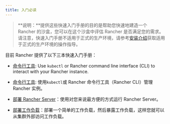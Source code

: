 ```yaml
---
title: 入门必读
---
```


> **说明：**提供这些快速入门手册的目的是帮助您快速地建造一个 Rancher 的沙盒，您可以在这个沙盒中评估 Rancher 是否满足您的需求。请注意，快速入门手册不适用于正式的生产环境，请参考[安装介绍](/docs/installation/_index)获取适用于正式的生产环境的操作指导。

目前 Rancher 提供了以下三本快速入门手册：

- [命令行工具](/docs/quick-start-guide/cli/_index): Use `kubectl` or Rancher command line interface (CLI) to interact with your Rancher instance.

- [命令行工具](/docs/quick-start-guide/cli/_index): 使用`kubectl`或 Rancher 命令行工具（Rancher CLI）管理 Rancher 实例。

- [部署 Rancher Server](/docs/quick-start-guide/deployment/_index)：使用对您来说最方便的方式运行 Rancher Server。

- [部署工作负载](/docs/quick-start-guide/workload/_index)：部署一个简单的工作负载，然后暴露工作负载，这样您就可以从集群外部访问工作负载。
